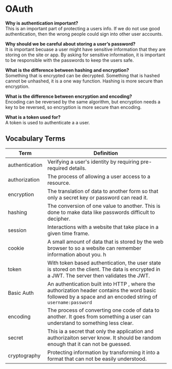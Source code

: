 # OAuth

__Why is authentication important?__  
This is an important part of protecting a users info. If we do not use good authentication, then the wrong people could sign into other user accounts.

__Why should we be careful about storing a user’s password?__  
It is important becuase a user might have sensitive information that they are storing on the site or app. By asking for sensitive information, it is important to be responsible with the passwords to keep the users safe.  

__What is the difference between hashing and encryption?__  
Something that is encrypted can be decrypted. Something that is hashed cannot be unhashed, it is a one way function. Hashing is more secure than encryption.  


__What is the difference between encryption and encoding?__   
Encoding can be reversed by the same algorithm, but encryption needs a key to be reversed, so encryption is more secure than encoding.  


__What is a token used for?__  
A token is used to authenticate a a user.  

## Vocabulary Terms  
  
|Term | Definition |  
|---|---| 
| authentication | Verifying a user's identity by requiring pre-required details. |
| authorization | The process of allowing a user access to a resource. |
| encryption | The translation of data to another form so that only a secret key or password can read it.| 
| hashing | The conversion of one value to another. This is done to make data like passwords difficult to decipher.| 
| session | Interactions with a website that take place in a given time frame. | 
| cookie | A small amount of data that is stored by the web browser to so a website can remember information about you. h | 
| token | With token based authentication, the user state is stored on the client. The data is encrypted in a JWT. The server then validates the JWT. | 
| Basic Auth | An authentication built into HTTP , where the authorization header contains the word basic followed by a space and an encoded string of `username:password` |
| encoding | The process of converting one code of data to another. It goes from something a user can understand to something less clear. | 
| secret | This ia a secret that only the application and authorizaiton server know. It should be random enough that it can not be guessed. |
| cryptography | Protecting information by transforming it into a format that can not be easily understood. | 